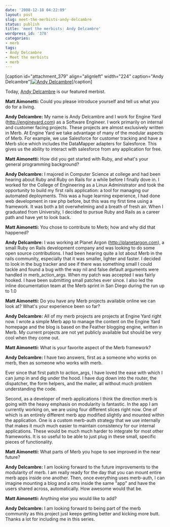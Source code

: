 ```yaml
---
date: '2008-12-18 04:22:09'
layout: post
slug: meet-the-merbists-andy-delcambre
status: publish
title: 'meet the merbists: Andy Delcambre'
wordpress_id: '378'
categories:
- merb
tags:
- Andy Delcambre
- Meet the merbists
- merb
---
```




[caption id="attachment_379" align="alignleft" width="224" caption="Andy Delcambre"][![Andy Delcambre](http://merbist.com/wp-content/uploads/2008/12/andy_cafe-224x300.jpg)](http://andy.delcambre.com)[/caption]

Today, [Andy Delcambre](http://andy.delcambre.com) is our featured merbist.




**Matt Aimonetti:** Could you please introduce yourself and tell us what you do for a living.




**Andy Delcambre:** My name is Andy Delcambre and I work for Engine Yard
(http://engineyard.com) as a Software Engineer.  I work primarily on
internal and customer facing projects.  These projects are almost
exclusively written in Merb.  At Engine Yard we take advantage of many
of the modular aspects of Merb.  For example, we use Salesforce for
customer tracking and have a Merb slice which includes the DataMapper
adapters for Salesforce.  This gives us the ability to interact with
salesforce from any application for free.


  



**Matt Aimonetti:** How did you get started with Ruby, and what's your general programming background?




**Andy Delcambre:** I majored in Computer Science at college and had been hearing about
Ruby and Ruby on Rails for a while before I finally dove in.  I worked
for the College of Engineering as a Linux Administrator and took the
opportunity to build my first rails application: a tool for managing
our automated deployments.  This was a huge learning experience, I had
done web development in raw php before, but this was my first time
using a framework.  It was both a bit overwhelming and a breath of
fresh air.  When I graduated from University, I decided to pursue Ruby
and Rails as a career path and have yet to look back.


  



**Matt Aimonetti:** You chose to contribute to Merb;  how and why did that happened?




**Andy Delcambre:** I was working at Planet Argon (http://planetargon.com), a small Ruby
on Rails development company and was looking to do some open source
contributions.  I had been hearing quite a lot about Merb in the rails
community, especially that it was smaller, lighter and faster.  I
decided to look in the bug tracker and see if there was something
small I could tackle and found a bug with the way nil and false
default arguments were handled in merb_action_args.  When my patch was
accepted I was fairly hooked.  I have been submitting small patches
ever since.  I also led the inline documentation team at the Merb
sprint in San Diego during the run up to 1.0


  



**Matt Aimonetti:** Do you have any Merb projects available online we can look at? What's your experience been so far?




**Andy Delcambre:** All of my merb projects are projects at Engine Yard right now.  I
wrote a simple Merb app to manage the content on the Engine Yard
homepage and the blog is based on the Feather blogging engine, written
in Merb.  My current projects are not yet publicly available but
should be very cool when they come out.


  



**Matt Aimonetti:** What is your favorite aspect of the Merb framework?




**Andy Delcambre:** I have two answers, first as a someone who works on merb, then as
someone who works with merb.

Ever since that first patch to action_args, I have loved the ease with
which I can jump in and dig under the hood.  I have dug down into the
router, the dispatcher, the form helpers, and the mailer, all without
much problem understanding the code.

Second, as a developer of merb applications I think the direction merb
is going with the heavy emphasis on modularity is fantastic.  In the
app I am currently working on, we are using four different slices
right now.  One of which is an entirely different merb app modified
slightly and mounted within the application.  One is a custom
merb-auth strategy that we use internally that makes it much much
easier to maintain consistency for our internal applications.  These
would be much much harder to integrate for most other frameworks.  It
is so useful to be able to just plug in these small, specific pieces
of functionality.


  



**Matt Aimonetti:** What parts of Merb you hope to see improved in the near future?




**Andy Delcambre:** I am looking forward to the future improvements to the modularity of
merb.  I am really ready for the day that you can mount entire merb
apps inside one another.  Then, once everything uses merb-auth, I can
imagine mounting a blog and a cms inside the same "app" and have the
users shared across, automatically.  How awesome would that be.


  



**Matt Aimonetti:** Anything else you would like to add?




**Andy Delcambre:** I am looking forward to being part of the merb community as this
project just keeps getting better and kicking more butt.  Thanks a lot
for including me in this series.
